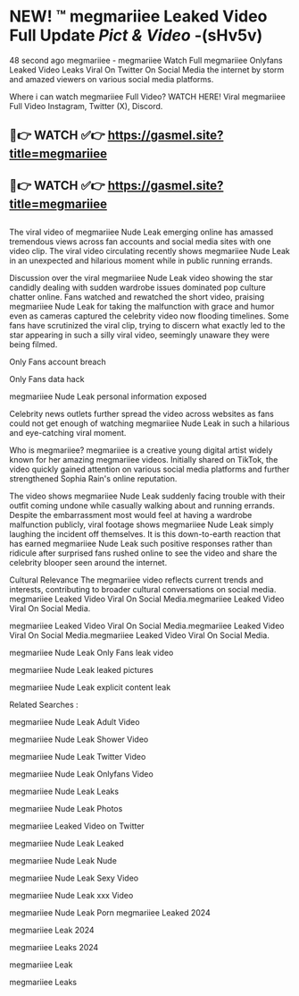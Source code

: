 # NEW! ™ megmariiee Leaked Video Full Update *Pict & Video* -(sHv5v)
48 second ago megmariiee - megmariiee Watch Full megmariiee Onlyfans Leaked Video Leaks Viral On Twitter On Social Media the internet by storm and amazed viewers on various social media platforms.

Where i can watch megmariiee Full Video? WATCH HERE! Viral megmariiee Full Video Instagram, Twitter (X), Discord.

## 🔴👉 WATCH ✅👉 https://gasmel.site?title=megmariiee
## 🔴👉 WATCH ✅👉 https://gasmel.site?title=megmariiee
##

The viral video of megmariiee Nude Leak emerging online has amassed tremendous views across fan accounts and social media sites with one video clip. The viral video circulating recently shows megmariiee Nude Leak in an unexpected and hilarious moment while in public running errands.


Discussion over the viral megmariiee Nude Leak video showing the star candidly dealing with sudden wardrobe issues dominated pop culture chatter online. Fans watched and rewatched the short video, praising megmariiee Nude Leak for taking the malfunction with grace and humor even as cameras captured the celebrity video now flooding timelines. Some fans have scrutinized the viral clip, trying to discern what exactly led to the star appearing in such a silly viral video, seemingly unaware they were being filmed.


Only Fans account breach

Only Fans data hack

megmariiee Nude Leak personal information exposed

Celebrity news outlets further spread the video across websites as fans could not get enough of watching megmariiee Nude Leak in such a hilarious and eye-catching viral moment.


Who is megmariiee? megmariiee is a creative young digital artist widely known for her amazing megmariiee videos. Initially shared on TikTok, the video quickly gained attention on various social media platforms and further strengthened Sophia Rain's online reputation.

The video shows megmariiee Nude Leak suddenly facing trouble with their outfit coming undone while casually walking about and running errands. Despite the embarrassment most would feel at having a wardrobe malfunction publicly, viral footage shows megmariiee Nude Leak simply laughing the incident off themselves. It is this down-to-earth reaction that has earned megmariiee Nude Leak such positive responses rather than ridicule after surprised fans rushed online to see the video and share the celebrity blooper seen around the internet.

Cultural Relevance The megmariiee video reflects current trends and interests, contributing to broader cultural conversations on social media.
megmariiee Leaked Video Viral On Social Media.megmariiee Leaked Video Viral On Social Media.

megmariiee Leaked Video Viral On Social Media.megmariiee Leaked Video Viral On Social Media.megmariiee Leaked Video Viral On Social Media.

megmariiee Nude Leak Only Fans leak video

megmariiee Nude Leak leaked pictures

megmariiee Nude Leak explicit content leak

Related Searches :


megmariiee Nude Leak Adult Video

megmariiee Nude Leak Shower Video

megmariiee Nude Leak Twitter Video

megmariiee Nude Leak Onlyfans Video

megmariiee Nude Leak Leaks

megmariiee Nude Leak Photos

megmariiee Leaked Video on Twitter

megmariiee Nude Leak Leaked

megmariiee Nude Leak Nude

megmariiee Nude Leak Sexy Video

megmariiee Nude Leak xxx Video

megmariiee Nude Leak Porn
megmariiee Leaked 2024

megmariiee Leak 2024

megmariiee Leaks 2024

megmariiee Leak

megmariiee Leaks

